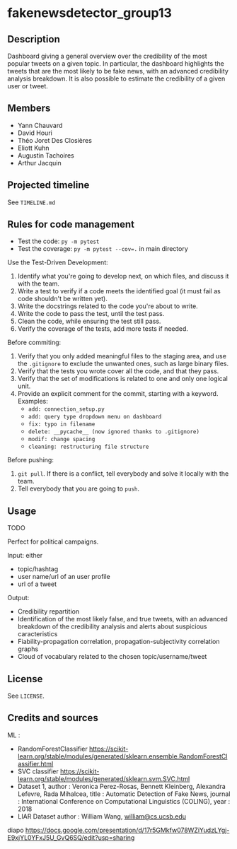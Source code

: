# fakenewsdetector_group13

## Description

Dashboard giving a general overview over the credibility of the most popular tweets on a given topic. In particular, the dashboard highlights the tweets that are the most likely to be fake news, with an advanced credibility analysis breakdown. It is also possible to estimate the credibility of a given user or tweet.


## Members

- Yann Chauvard
- David Houri
- Théo Joret Des Closières
- Eliott Kuhn
- Augustin Tachoires
- Arthur Jacquin


## Projected timeline

See `TIMELINE.md`


## Rules for code management

- Test the code: `py -m pytest`
- Test the coverage: `py -m pytest --cov=.` in main directory

Use the Test-Driven Development:

1. Identify what you're going to develop next, on which files, and discuss it with the team.
2. Write a test to verify if a code meets the identified goal (it must fail as code shouldn't be written yet).
3. Write the docstrings related to the code you're about to write.
4. Write the code to pass the test, until the test pass.
5. Clean the code, while ensuring the test still pass.
6. Verify the coverage of the tests, add more tests if needed.

Before commiting:

1. Verify that you only added meaningful files to the staging area, and use the `.gitignore` to exclude the unwanted ones, such as large binary files.
2. Verify that the tests you wrote cover all the code, and that they pass.
3. Verify that the set of modifications is related to one and only one logical unit.
4. Provide an explicit comment for the commit, starting with a keyword. Examples:
    - `add: connection_setup.py`
    - `add: query type dropdown menu on dashboard`
    - `fix: typo in filename`
    - `delete: __pycache__ (now ignored thanks to .gitignore)`
    - `modif: change spacing`
    - `cleaning: restructuring file structure`

Before pushing:

1. `git pull`. If there is a conflict, tell everybody and solve it locally with the team.
2. Tell everybody that you are going to `push`.


## Usage

TODO

Perfect for political campaigns.

Input: either
- topic/hashtag
- user name/url of an user profile
- url of a tweet

Output:
- Credibility repartition
- Identification of the most likely false, and true tweets, with an advanced breakdown of the credibility analysis and alerts about suspicious caracteristics
- Fiability-propagation correlation, propagation-subjectivity correlation graphs
- Cloud of vocabulary related to the chosen topic/username/tweet


## License

See `LICENSE`.



## Credits and sources

ML :
- RandomForestClassifier https://scikit-learn.org/stable/modules/generated/sklearn.ensemble.RandomForestClassifier.html
- SVC classifier https://scikit-learn.org/stable/modules/generated/sklearn.svm.SVC.html
- Dataset 1,
author : Veronica Perez-Rosas, Bennett Kleinberg, Alexandra Lefevre, Rada Mihalcea,
title : Automatic Detection of Fake News,
journal : International Conference on Computational Linguistics (COLING),
year : 2018
- LIAR Dataset author : William Wang, william@cs.ucsb.edu

diapo 
https://docs.google.com/presentation/d/17r5GMkfw078WZiYudzLYgj-E9xjYL0YFxJ5U_GvQ6SQ/edit?usp=sharing

